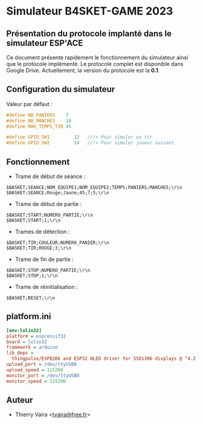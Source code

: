 # Simulateur B4SKET-GAME 2023

## Présentation du protocole implanté dans le simulateur ESP'ACE

Ce document présente rapidement le fonctionnement du simulateur ainsi que le protocole implémenté. Le protocole complet est disponible dans Google Drive. Actuellement, la version du protocole est la **0.1**.

## Configuration du simulateur

Valeur par défaut :

```cpp
#define NB_PANIERS    7
#define NB_MANCHES    10
#define MAX_TEMPS_TIR 45
```

```cpp
#define GPIO_SW1         12   //!< Pour simuler un tir
#define GPIO_SW2         14   //!< Pour simuler joueur suivant
```

## Fonctionnement

- Trame de début de séance :

```
$BASKET;SEANCE;NOM_EQUIPE1;NOM_EQUIPE2;TEMPS;PANIERS;MANCHES;\r\n
$BASKET;SEANCE;Rouge;Jaune;45;7;5;\r\n
```

- Trame de début de partie :

```
$BASKET;START;NUMERO_PARTIE;\r\n
$BASKET;START;1;\r\n
```

- Trames de détection :

```
$BASKET;TIR;COULEUR;NUMERO_PANIER;\r\n
$BASKET;TIR;ROUGE;3;\r\n
```

- Trame de fin de partie :

```
$BASKET;STOP;NUMERO_PARTIE;\r\n
$BASKET;STOP;1;\r\n
```

- Trame de réinitialisation :

```
$BASKET;RESET;\r\n
```

## platform.ini

```ini
[env:lolin32]
platform = espressif32
board = lolin32
framework = arduino
lib_deps =
  thingpulse/ESP8266 and ESP32 OLED driver for SSD1306 displays @ ^4.2.0
upload_port = /dev/ttyUSB0
upload_speed = 115200
monitor_port = /dev/ttyUSB0
monitor_speed = 115200
```

## Auteur

- Thierry Vaira <<tvaira@free.fr>>
